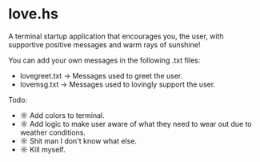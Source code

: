 # love.hs
A terminal startup application that encourages you, the user, with supportive positive messages and warm rays of sunshine!

You can add your own messages in the following .txt files:
* lovegreet.txt -> Messages used to greet the user.
* lovemsg.txt   -> Messages used to lovingly support the user. 

Todo:

* ☼ Add colors to terminal.
* ☼ Add logic to make user aware of what they need to wear out due to weather conditions.
* ☼ Shit man I don't know what else. 
* ☼ Kill myself.
